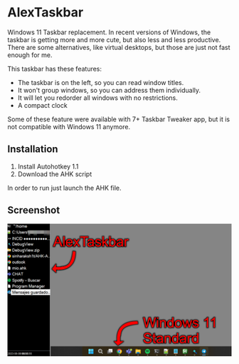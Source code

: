 # AlexTaskbar
Windows 11 Taskbar replacement.
In recent versions of Windows, the taskbar is getting more and more cute, but also less and less productive. There are some alternatives, like virtual desktops, but those are just not fast enough for me.

This taskbar has these features:
- The taskbar is on the left, so you can read window titles.
- It won't group windows, so you can address them individually.
- It will let you redorder all windows with no restrictions.
- A compact clock

Some of these feature were available with 7+ Taskbar Tweaker app, but it is not compatible with Windows 11 anymore.

## Installation
1. Install Autohotkey 1.1
2. Download the AHK script

In order to run just launch the AHK file.

## Screenshot

![screenshot](https://raw.githubusercontent.com/LatinSuD/AlexTaskbar/main/alextaskbar-screenshot1.png)
